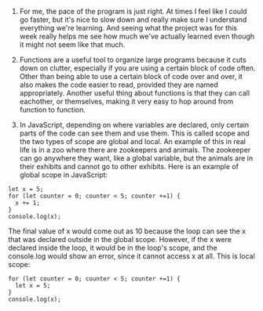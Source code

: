 1. For me, the pace of the program is just right. At times I feel like I could go faster, but it's nice to slow down and really make sure I understand everything we're learning. And seeing what the project was for this week really helps me see how much we've actually learned even though it might not seem like that much.

2. Functions are a useful tool to organize large programs because it cuts down on clutter, especially if you are using a certain block of code often. Other than being able to use a certain block of code over and over, it also makes the code easier to read, provided they are named appropriately. Another useful thing about functions is that they can call eachother, or themselves, making it very easy to hop around from function to function.

3. In JavaScript, depending on where variables are declared, only certain parts of the code can see them and use them. This is called scope and the two types of scope are global and local. An example of this in real life is in a zoo where there are zookeepers and animals. The zookeeper can go anywhere they want, like a global variable, but the animals are in their exhibits and cannot go to other exhibits.
Here is an example of global scope in JavaScript:
```
let x = 5;
for (let counter = 0; counter < 5; counter +=1) {
  x += 1;
}
console.log(x);
```
The final value of x would come out as 10 because the loop can see the x that was declared outside in the global scope.
However, if the x were declared inside the loop, it would be in the loop's scope, and the console.log would show an error, since it cannot access x at all.  This is local scope:
```
for (let counter = 0; counter < 5; counter +=1) {
  let x = 5;
}
console.log(x);
```


